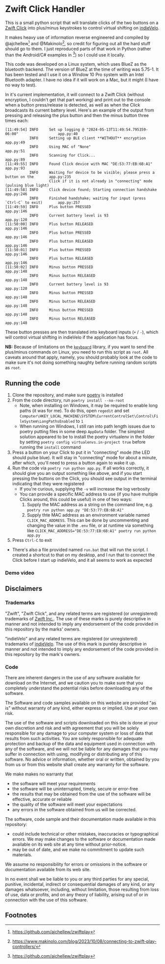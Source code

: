 # Zwift Click Handler

This is a small python script that will translate clicks of the two buttons on a 
[Zwift Click](https://us.zwift.com/products/zwift-click-virtual-shifter?variant=43859765297408) into
plus/minus keystrokes to control virtual shifting on [indieVelo](https://indievelo.com/).

It makes heavy use of information reverse engineered and compiled by @ajchellew[^1] and @Makinolo[^2], so
credit for figuring out all the hard stuff should go to them. I just reproduced parts of that work in
Python (rather than the Android/C# examples in [^1]) so I could use it locally.

This code was developed on a Linux system, which uses BlueZ as the bluetooth backend. The version of BlueZ at the time of writing was 5.75-1. It has been tested and I use it on a Window 10 Pro system with an Intel Bluetooth adapter. I have no idea if it will work on a Mac, but it might (I have no way to test).

In it's current implementation, it will connect to a Zwift Click (without encryption, I couldn't get that
part working) and print out to the console when a button press/release is detected, as well as when
the Click broadcasts its current battery level. Here's an example of the
output from pressing and releasing the plus button and then the minus button three times each:

```
[11:49:54] INFO     Set up logging @ "2024-05-13T11:49:54.795359-06:00"                  app.py:40
           INFO     Setting up BLE client **WITHOUT** encryption                         app.py:49
           INFO     Using MAC of "None"                                                  app.py:51
           INFO     Scanning for Click...                                                app.py:89
[11:49:55] INFO     Found Click device with MAC "DE:53:77:EB:6B:A1"                      app.py:93
           INFO     Waiting for device to be visible; please press a button on the       app.py:235
                    Click if it is not already in "connecting" mode (pulsing blue light)
[11:49:58] INFO     Click device found; Starting connection handshake                    app.py:246
           INFO     Finished handshake; waiting for input (press `Ctrl-C` to exit)       app.py:257
[11:49:59] INFO     Plus button PRESSED                                                  app.py:146
           INFO     Current battery level is 93                                          app.py:120
[11:50:00] INFO     Plus button RELEASED                                                 app.py:146
           INFO     Plus button PRESSED                                                  app.py:146
           INFO     Plus button RELEASED                                                 app.py:146
[11:50:01] INFO     Plus button PRESSED                                                  app.py:146
           INFO     Plus button RELEASED                                                 app.py:146
[11:50:02] INFO     Minus button PRESSED                                                 app.py:148
           INFO     Minus button RELEASED                                                app.py:148
           INFO     Current battery level is 93                                          app.py:120
           INFO     Minus button PRESSED                                                 app.py:148
           INFO     Minus button RELEASED                                                app.py:148
           INFO     Minus button PRESSED                                                 app.py:148
           INFO     Minus button RELEASED                                                app.py:148
```

These button presses are then translated into keyboard inputs (`+` / `-`), which will control virtual 
shifting in indieVelo if the application has focus.

**NB:** Because of limitations on the [`keyboard`](https://github.com/boppreh/keyboard/blob/master/keyboard/__init__.py#L90) library,
if you want to send the plus/minus commands on Linux, you need to run this script as `root`. All caveats
around that apply, namely, you should probably look at the code to make sure it's not doing something naughty
before running random scripts as `root`.

## Running the code

1. Clone the repository, and make sure [poetry](https://python-poetry.org) is installed
2. From the code directory, run `poetry install --no-root`
   - Note, when installing on Windows, it may be required to enable long paths (it was for me). To do this, open `regedit` and set `Computer\HKEY_LOCAL_MACHINE\SYSTEM\CurrentControlSet\Control\FileSystem\LongPathsEnabled` to `1`
   - When running on Windows, I still ran into path length issues due to poetry putting files in some deep `AppData` folder. The simplest solution appeared to be to install the poetry virtualenv in the folder by setting `poetry config virtualenvs.in-project true` before running the `install` command
3. Press a button on your Click to put it in "connecting" mode (the LED should pulse blue). It will stay in 
   "connecting" mode for about a minute, after which, you'll need to press a button again to wake it up.
4. Run the code via `poetry run python app.py`. If all works correctly, it should give you an output something like above, and
   if you start pressing the buttons on the Click, you should see output in the terminal indicating that they were registered
   - If you're curious, supplying the `-v` will increase the log verbosity
   - You can provide a specific MAC address to use (if you have multiple Clicks around, this could be useful) in one of two ways:
     1. Supply the MAC address as a string on the command line, e.g. `poetry run python app.py "DE:53:77:EB:6B:A1"`
     2. Supply thte MAC address as an environment variable named    
        `CLICK_MAC_ADDRESS`. This can be done by uncommenting and 
        changing the value in the `.env` file, or at runtime via 
        something like `CLICK_MAC_ADDRESS="DE:53:77:EB:6B:A1" poetry run python app.py`
5. Press `Ctrl-C` to exit

- There's also a file provided named `run.bat` that will run the script. I created a shortcut to that on my desktop,
  and I run that to connect the Click before I start up indieVelo, and it all seems to work as expected

### Demo video



## Disclaimers

### Trademarks

"Zwift", "Zwift Click", and any related terms are registered (or unregistered) trademarks of [Zwift Inc.](https://zwift.com). The use of these marks is purely descriptive in manner and not intended to imply any endorsement of the code provided in this repository by the marks' owners.

"indieVelo" and any related terms are registered (or unregistered) trademarks of [indieVelo](https://indievelo.com/about/). The use of this mark is pureley descriptive in manner and not intended to imply any endorsement of the code provided in this repository by the mark's owners.

### Code

There are inherent dangers in the use of any software available for download on the Internet, and we caution you to make sure that you completely understand the potential risks before downloading any of the software.

The Software and code samples available on this website are provided "as is" without warranty of any kind, either express or implied. Use at your own risk.

The use of the software and scripts downloaded on this site is done at your own discretion and risk and with agreement that you will be solely responsible for any damage to your computer system or loss of data that results from such activities. You are solely responsible for adequate protection and backup of the data and equipment used in connection with any of the software, and we will not be liable for any damages that you may suffer in connection with using, modifying or distributing any of this software. No advice or information, whether oral or written, obtained by you from us or from this website shall create any warranty for the software.

We make makes no warranty that

- the software will meet your requirements
- the software will be uninterrupted, timely, secure or error-free
- the results that may be obtained from the use of the software will be effective, accurate or reliable
- the quality of the software will meet your expectations
- any errors in the software obtained from us will be corrected.

The software, code sample and their documentation made available in this repository:

- could include technical or other mistakes, inaccuracies or typographical errors. We may make changes to the software or documentation made available on its web site at any time without prior-notice.
- may be out of date, and we make no commitment to update such materials.

We assume no responsibility for errors or omissions in the software or documentation available from its web site.

In no event shall we be liable to you or any third parties for any special, punitive, incidental, indirect or consequential damages of any kind, or any damages whatsoever, including, without limitation, those resulting from loss of use, data or profits, and on any theory of liability, arising out of or in connection with the use of this software.

## Footnotes

[^1]: https://github.com/ajchellew/zwiftplay
[^2]: https://www.makinolo.com/blog/2023/10/08/connecting-to-zwift-play-controllers/
